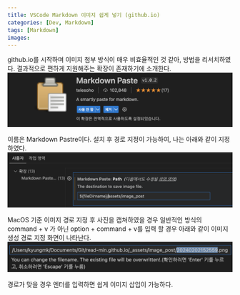 ```yaml
---
title: VSCode Markdown 이미지 쉽게 넣기 (github.io)
categories: [Dev, Markdown]
tags: [Markdown]
images:
---
```

github.io를 시작하며 이미지 첨부 방식이 매우 비효율적인 것 같아, 방법을 리서치하였다. 결과적으로 편하게 지원해주는 확장이 존재하기에 소개한다.
![](/assets/image_post/20240202152508.png)

이름은 Markdown Pastre이다. 설치 후 경로 지정이 가능하여, 나는 아래와 같이 지정하였다.
![](/assets/image_post/20240202155327.png)

MacOS 기준 이미지 경로 지정 후 사진을 캡쳐하였을 경우 일반적인 방식의 command + v 가 아닌 option + command + v를 입력 할 경우 아래와 같이 이미지 생성 경로 지정 화면이 나타난다. 
![](/assets/image_post/20240202152622.png)

경로가 맞을 경우 엔터를 입력하면 쉽게 이미지 삽입이 가능하다.